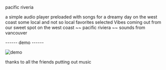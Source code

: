 pacific riveria

a simple audio player preloaded with songs for a dreamy day on the west coast 
some local and not so local favorites selected
Vibes coming out from our sweet spot on the west coast 
~~ pacific riviera ~~ 
sounds from vancouver



------ demo ------

![demo](https://github.com/annieng/pacific-riviera/blob/master/frontend/public/pacific-riviera.gif)



thanks to all the friends putting out music
